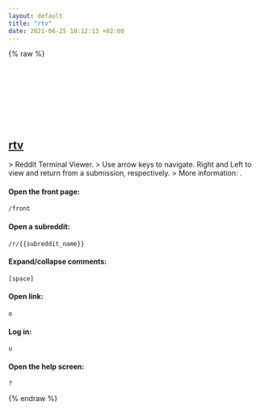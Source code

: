 ```yaml
---
layout: default
title: "rtv"
date: 2021-06-25 18:12:13 +02:00
---
```

{% raw %}
<h2 id="rtv">
  <a href="/en/common/rtv.html">rtv</a> <a href="#rtv"><svg class="icon">
    <use href="/assets/images/unicode_sprite.svg#link" />
  </svg></a>
</h2>
> Reddit Terminal Viewer.
> Use arrow keys to navigate. Right and Left to view and return from a submission, respectively.
> More information: <https://github.com/michael-lazar/rtv>.

#### Open the front page:
```shell
/front
```
#### Open a subreddit:
```shell
/r/{{subreddit_name}}
```
#### Expand/collapse comments:
```shell
[space]
```
#### Open link:
```shell
o
```
#### Log in:
```shell
u
```
#### Open the help screen:
```shell
?
```
{% endraw %}